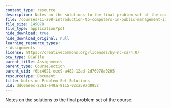```yaml
---
content_type: resource
description: Notes on the solutions to the final problem set of the course.
file: /courses/11-208-introduction-to-computers-in-public-management-ii-january-iap-2002/dd60ae6c2261e49a811502ca597d8952_11208sol.pdf
file_size: 145078
file_type: application/pdf
hide_download: true
hide_download_original: null
learning_resource_types:
- Assignments
license: https://creativecommons.org/licenses/by-nc-sa/4.0/
ocw_type: OCWFile
parent_title: Assignments
parent_type: CourseSection
parent_uid: f6bc4621-eee9-a482-12ad-2d76978a0205
resourcetype: Document
title: Notes on Problem Set Solutions
uid: dd60ae6c-2261-e49a-8115-02ca597d8952
---
```

Notes on the solutions to the final problem set of the course.